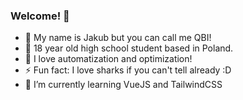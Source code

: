 ### Welcome! 👋
* 🦈 My name is Jakub but you can call me QBI!
* 🏫 18 year old high school student based in Poland.
* 🤖 I love automatization and optimization!
* ⚡ Fun fact: I love sharks if you can't tell already :D
* 🌱 I’m currently learning VueJS and TailwindCSS 

<!--
**qbibubi/qbibubi** is a ✨ _special_ ✨ repository because its `README.md` (this file) appears on your GitHub profile.

Here are some ideas to get you started:

- 🔭 I’m currently working on ...
- 🌱 I’m currently learning ...
- 👯 I’m looking to collaborate on ...
- 🤔 I’m looking for help with ...
- 💬 Ask me about ...
- 📫 How to reach me: ...
- 😄 Pronouns: ...
- ⚡ Fun fact: ...
-->
